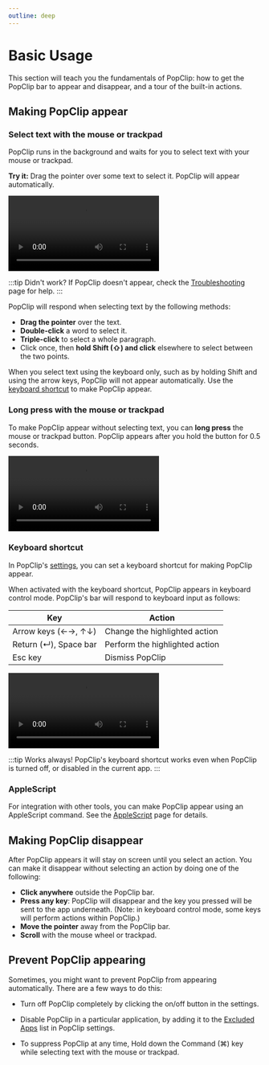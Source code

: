 ```yaml
---
outline: deep
---
```


# Basic Usage

This section will teach you the fundamentals of PopClip: how to get the PopClip bar to appear and disappear, and a tour of the built-in actions.

## Making PopClip appear

### Select text with the mouse or trackpad

PopClip runs in the background and waits for you to select text with your mouse or trackpad.

**Try it:** Drag the pointer over some text to select it. PopClip will appear automatically.

![](./anim-basic-5.mp4 "PopClip appears when text is selected using the pointer.")

:::tip Didn't work?
If PopClip doesn't appear, check the [Troubleshooting](/kb/troubleshooting) page for help.
:::

PopClip will respond when selecting text by the following methods:

- **Drag the pointer** over the text.
- **Double-click** a word to select it.
- **Triple-click** to select a whole paragraph.
- Click once, then **hold Shift (⇧) and click** elsewhere to select between the two points.
  
When you select text using the keyboard only, such as by holding Shift and using the arrow keys, PopClip will not appear automatically. Use the [keyboard shortcut](#keyboard-shortcut) to make PopClip appear.

### Long press with the mouse or trackpad

To make PopClip appear without selecting text, you can **long press** the mouse or trackpad button. PopClip appears after you hold the button for 0.5 seconds.

![](./anim-insert-1.mp4 "A long press makes PopClip appear without a a selection.")

### Keyboard shortcut

In PopClip's [settings](./settings), you can set a keyboard shortcut for making PopClip appear.

When activated with the keyboard shortcut, PopClip appears in keyboard control mode. PopClip's bar will respond to keyboard input as follows:

|Key|Action|
|-|-|
|Arrow keys (←→, ↑↓)|Change the highlighted action|
|Return (↵), Space bar|Perform the highlighted action|
|Esc key|Dismiss PopClip|

![](./anim-keyboard-2.mp4 "Selecting actions using the arrow keys and Return.")

:::tip Works always!
PopClip's keyboard shortcut works even when PopClip is turned off, or disabled in the current app.
:::

### AppleScript

For integration with other tools, you can make PopClip appear using an AppleScript command. See the [AppleScript]() page for details.

## Making PopClip disappear

After PopClip appears it will stay on screen until you select an action. You can make it disappear without selecting an action by doing one of the following:

- **Click anywhere** outside the PopClip bar.
- **Press any key**: PopClip will disappear and the key you pressed will be sent to the app underneath. (Note: in keyboard control mode, some keys will perform actions within PopClip.)
- **Move the pointer** away from the PopClip bar.
- **Scroll** with the mouse wheel or trackpad.

## Prevent PopClip appearing

Sometimes, you might want to prevent PopClip from appearing automatically. There are a few ways to do this:

- Turn off PopClip completely by clicking the on/off button in the settings.

- Disable PopClip in a particular application, by adding it to the [Excluded Apps]() list in PopClip settings.

- To suppress PopClip at any time, Hold down the Command (⌘) key while selecting text with the mouse or trackpad.

<!-- ## **How does PopClip work?**

PopClip runs in the background and waits for you to select text in another app. PopClip will appear automatically when you select text with your mouse, and can also be made to appear by pressing a [keyboard shortcut]().

When PopClip appears, it will show a menu of actions that you can perform on the selected text. It is context-sensitive, meaning that the actions that appear are dependent on the text you select. For example, actions that operate on URLs will only appear when the text you select contains a URL.

PopClip works in most apps but there are some [apps that PopClip is not compatible with](). -->
